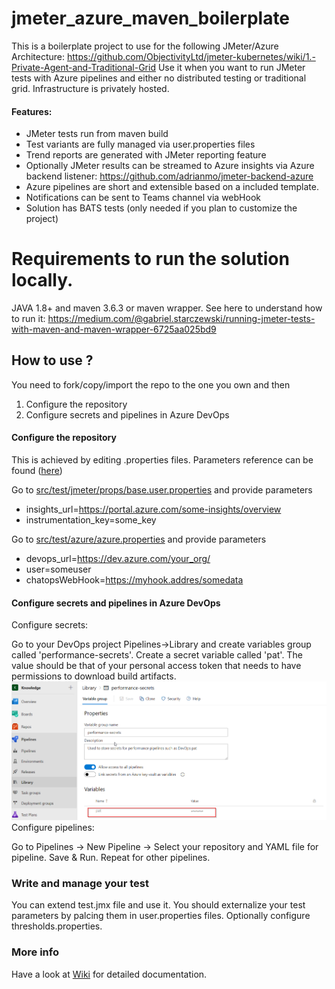 # jmeter_azure_maven_boilerplate

This is a boilerplate project to use for the following JMeter/Azure Architecture: https://github.com/ObjectivityLtd/jmeter-kubernetes/wiki/1.-Private-Agent-and-Traditional-Grid
Use it when you want to run JMeter tests with Azure pipelines and either no distributed testing or traditional grid. Infrastructure is privately hosted.

#### Features:
+ JMeter tests run from maven build
+ Test variants are fully managed via user.properties files
+ Trend reports are generated with JMeter reporting feature
+ Optionally JMeter results can be streamed to Azure insights via Azure backend listener: https://github.com/adrianmo/jmeter-backend-azure
+ Azure pipelines are short and extensible based on a included template.
+ Notifications can be sent to Teams channel via webHook
+ Solution has BATS tests (only needed if you plan to customize the project) 


# Requirements to run the solution locally.

JAVA 1.8+ and maven 3.6.3 or maven wrapper.
See here to understand how to run it: https://medium.com/@gabriel.starczewski/running-jmeter-tests-with-maven-and-maven-wrapper-6725aa025bd9

## How to use ?

You need to fork/copy/import the repo to the one you own and then 

1) Configure the repository 
2) Configure secrets and pipelines in Azure DevOps


#### Configure the repository

This is achieved by editing .properties files.
Parameters reference can be found ([here](https://github.com/ObjectivityLtd/jmeter_azure_maven_boilerplate/wiki))

Go to  [src/test/jmeter/props/base.user.properties](https://github.com/ObjectivityLtd/jmeter_azure_maven_boilerplate/blob/master/src/test/jmeter/props/base.user.properties)  and provide parameters 

 +  insights_url=https://portal.azure.com/some-insights/overview
 +  instrumentation_key=some_key

Go to  [src/test/azure/azure.properties](https://github.com/ObjectivityLtd/jmeter_azure_maven_boilerplate/blob/master/src/test/azure/azure.properties)  and provide parameters 

+ devops_url=https://dev.azure.com/your_org/
+ user=someuser
+ chatopsWebHook=https://myhook.addres/somedata

#### Configure secrets and pipelines in Azure DevOps

Configure secrets:

Go to your DevOps project Pipelines->Library and create variables group called 'performance-secrets'.
Create a secret variable called 'pat'. The value should be that of your personal access token that needs to have permissions to download build artifacts.
![](https://github.com/ObjectivityLtd/jmeter_azure_maven_boilerplate/blob/master/img/pat.png)
Configure pipelines:

Go to Pipelines -> New Pipeline -> Select your repository and YAML file for pipeline. Save & Run. Repeat for other pipelines.

### Write and manage your test

You can extend test.jmx file and use it.
You should externalize your test parameters by palcing them in user.properties files.
Optionally configure thresholds.properties.

### More info

Have a look at [Wiki](https://github.com/ObjectivityLtd/jmeter_azure_maven_boilerplate/wiki) for detailed documentation.